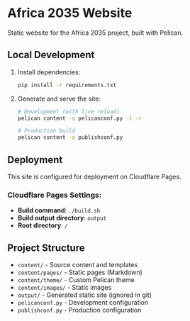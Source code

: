 # Africa 2035 Website

Static website for the Africa 2035 project, built with Pelican.

## Local Development

1. Install dependencies:
   ```bash
   pip install -r requirements.txt
   ```

2. Generate and serve the site:
   ```bash
   # Development (with live reload)
   pelican content -s pelicanconf.py -l -r

   # Production build
   pelican content -s publishconf.py
   ```

## Deployment

This site is configured for deployment on Cloudflare Pages.

### Cloudflare Pages Settings:
- **Build command**: `./build.sh`
- **Build output directory**: `output`
- **Root directory**: `/`

## Project Structure

- `content/` - Source content and templates
- `content/pages/` - Static pages (Markdown)
- `content/theme/` - Custom Pelican theme
- `content/images/` - Static images
- `output/` - Generated static site (ignored in git)
- `pelicanconf.py` - Development configuration
- `publishconf.py` - Production configuration